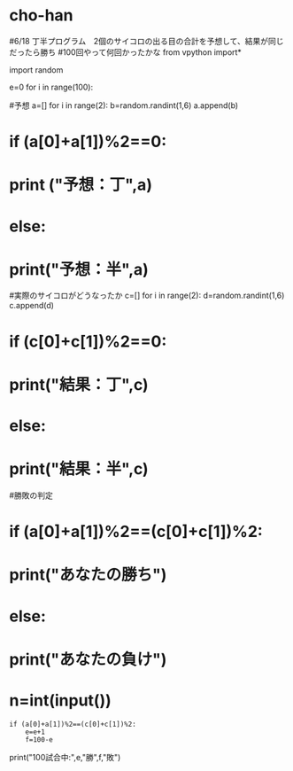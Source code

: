 # cho-han
#6/18 丁半プログラム　2個のサイコロの出る目の合計を予想して、結果が同じだったら勝ち
#100回やって何回かったかな
from vpython import*

import random

e=0
for i in range(100):
    
#予想
    a=[]
    for i in range(2):
        b=random.randint(1,6)
        a.append(b)
#     if (a[0]+a[1])%2==0:
#         print ("予想：丁",a)
#     else:
#         print("予想：半",a)


#実際のサイコロがどうなったか
    c=[]
    for i in range(2):
        d=random.randint(1,6)
        c.append(d)
#     if (c[0]+c[1])%2==0:
#         print("結果：丁",c)
#     else:
#         print("結果：半",c)

#勝敗の判定
# if (a[0]+a[1])%2==(c[0]+c[1])%2:
#     print("あなたの勝ち")
# else:
#     print("あなたの負け")

# n=int(input())
    if (a[0]+a[1])%2==(c[0]+c[1])%2:
        e=e+1
        f=100-e
print("100試合中:",e,"勝",f,"敗")

